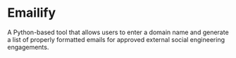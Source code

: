 # Emailify
A Python-based tool that allows users to enter a domain name and generate a list of properly formatted emails for approved external social engineering engagements.
